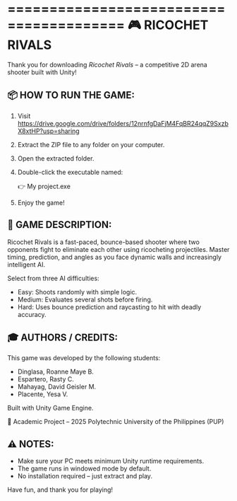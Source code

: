 ========================================
          🎮 RICOCHET RIVALS
========================================

Thank you for downloading *Ricochet Rivals* – a competitive 2D arena shooter built with Unity!

📦 HOW TO RUN THE GAME:
----------------------------------------
1. Visit https://drive.google.com/drive/folders/12nrnfgDaFjM4FqBR24qqZ9SxzbX8xtHP?usp=sharing
2. Extract the ZIP file to any folder on your computer.
3. Open the extracted folder.
4. Double-click the executable named:

   👉  My project.exe

5. Enjoy the game!

👾 GAME DESCRIPTION:
----------------------------------------
Ricochet Rivals is a fast-paced, bounce-based shooter where two opponents fight to eliminate each other using ricocheting projectiles. Master timing, prediction, and angles as you face dynamic walls and increasingly intelligent AI.

Select from three AI difficulties:
- Easy: Shoots randomly with simple logic.
- Medium: Evaluates several shots before firing.
- Hard: Uses bounce prediction and raycasting to hit with deadly accuracy.

🎓 AUTHORS / CREDITS:
----------------------------------------
This game was developed by the following students:

- Dinglasa, Roanne Maye B.
- Espartero, Rasty C.
- Mahayag, David Geisler M.
- Placente, Yesa V.

Built with Unity Game Engine.

📅 Academic Project – 2025
Polytechnic University of the Philippines (PUP)

⚠️ NOTES:
----------------------------------------
- Make sure your PC meets minimum Unity runtime requirements.
- The game runs in windowed mode by default.
- No installation required – just extract and play.

Have fun, and thank you for playing!
